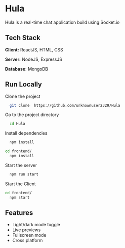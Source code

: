 # Hula
Hula is a real-time chat application build using Socket.io

## Tech Stack

**Client:** ReactJS, HTML, CSS

**Server:** NodeJS, ExpressJS

**Database:** MongoDB




## Run Locally

Clone the project

```bash
  git clone  https://github.com/unknownuser2329/Hula
```

Go to the project directory

```bash
  cd Hula
```

Install dependencies

```bash
  npm install
```
```bash
cd frontend/
  npm install
```

Start the server

```bash
  npm run start
```

Start the Client

```bash
cd frontend/
  npm start
```



## Features

- Light/dark mode toggle
- Live previews
- Fullscreen mode
- Cross platform

